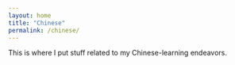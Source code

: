 ```yaml
---
layout: home
title: "Chinese"
permalink: /chinese/
---
```



This is where I put stuff related to my Chinese-learning endeavors.
